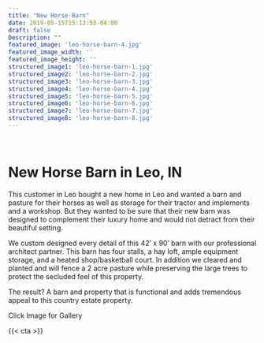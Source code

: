 ```yaml
---
title: "New Horse Barn"
date: 2019-05-15T15:13:53-04:00
draft: false
Description: ""
featured_image: 'leo-horse-barn-4.jpg'
featured_image_width: ''
featured_image_height: ''
structured_image1: 'leo-horse-barn-1.jpg'
structured_image2: 'leo-horse-barn-2.jpg'
structured_image3: 'leo-horse-barn-3.jpg'
structured_image4: 'leo-horse-barn-4.jpg'
structured_image5: 'leo-horse-barn-5.jpg'
structured_image6: 'leo-horse-barn-6.jpg'
structured_image7: 'leo-horse-barn-7.jpg'
structured_image8: 'leo-horse-barn-8.jpg'
---
```

<br>
<h1 class="h2 col-10 mx4 pb3 pt3">New Horse Barn in Leo, IN</h1>
<p class="col-10 mx4 pb1 pt1">This customer in Leo bought a new home in Leo and wanted a barn and pasture for their horses as well as storage for their tractor and implements and a workshop. But they wanted to be sure that their new barn was designed to complement their luxury home and would not detract from their beautiful setting. </p>
<p class="col-10 mx4 pb1 pt1">We custom designed every detail of this 42’ x 90’ barn with our professional architect partner. This barn has four stalls, a hay loft, ample equipment storage, and a heated shop/basketball court. In addition we cleared and planted and will fence a 2 acre pasture while preserving the large trees to protect the secluded feel of this property. </p>
<p class="col-10 mx4 pb1 pt1">The result? A barn and property that is functional and adds tremendous appeal to this country estate property.</p>
<p class="col-6 mx4 pb1 pt1">  <span>Click Image for Gallery</span>
<amp-img lightbox="hero"
  src="/leo-horse-barn-4.jpg"
  width="400"
  height="300"
  layout="responsive">

</amp-img>

<div hidden>
  <amp-img lightbox="hero"
    src="/leo-horse-barn-1.jpg"
    layout="responsive"
    width="400"
    height="710"></amp-img>
  <amp-img lightbox="hero"
    src="/leo-horse-barn-2.jpg"
    layout="responsive"
    width="400"
    height="710"></amp-img>
  <amp-img lightbox="hero"
    src="/leo-horse-barn-3.jpg"
    layout="responsive"
    width="400"
    height="710"></amp-img>
  <amp-img lightbox="hero"
    src="/leo-horse-barn-5.jpg"
    layout="responsive"
    width="400"
    height="710"></amp-img>
  <amp-img lightbox="hero"
    src="/leo-horse-barn-6.jpg"
    layout="responsive"
    width="400"
    height="710"></amp-img>
  <amp-img lightbox="hero"
    src="/leo-horse-barn-7.jpg"
    layout="responsive"
    width="400"
    height="710"></amp-img>
  <amp-img lightbox="hero"
    src="/leo-horse-barn-8.jpg"
    layout="responsive"
    width="400"
    height="710"></amp-img>
</div>
</p>
{{< cta >}}
